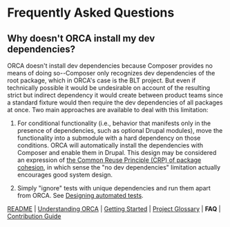 # Frequently Asked Questions

## Why doesn't ORCA install my dev dependencies?

ORCA doesn't install dev dependencies because Composer provides no means of doing so--Composer only recognizes dev dependencies of the root package, which in ORCA's case is the BLT project. But even if technically possible it would be undesirable on account of the resulting strict but indirect dependency it would create between product teams since a standard fixture would then require the dev dependencies of all packages at once. Two main approaches are available to deal with this limitation:

1. For conditional functionality (i.e., behavior that manifests only in the presence of dependencies, such as optional Drupal modules), move the functionality into a submodule with a hard dependency on those conditions. ORCA will automatically install the dependencies with Composer and enable them in Drupal. This design may be considered an expression of [the Common Reuse Principle (CRP) of package cohesion](https://en.wikipedia.org/wiki/Package_principles#Principles_of_package_cohesion), in which sense the "no dev dependencies" limitation actually encourages good system design.

1. Simply "ignore" tests with unique dependencies and run them apart from ORCA. See [Designing automated tests](getting-started.md#tagginggrouping).

[README](README.md) | [Understanding ORCA](understanding-orca.md) | [Getting Started](getting-started.md) | [Project Glossary](glossary.md) | **FAQ** | [Contribution Guide](CONTRIBUTING.md)
